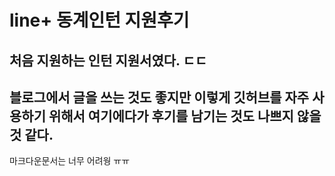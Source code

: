﻿# line+ 동계인턴 지원후기

## 처음 지원하는 인턴 지원서였다. ㄷㄷ
## 블로그에서 글을 쓰는 것도 좋지만 이렇게 깃허브를 자주 사용하기 위해서 여기에다가 후기를 남기는 것도 나쁘지 않을것 같다.

마크다운문서는 너무 어려웡 ㅠㅠ